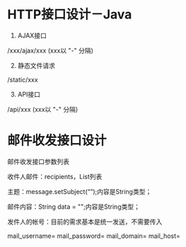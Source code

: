 # HTTP接口设计－Java

1. AJAX接口

/xxx/ajax/xxx (xxx以 "-" 分隔)

2. 静态文件请求

/static/xxx

3. API接口

/api/xxx (xxx以 "-" 分隔)

# 邮件收发接口设计

邮件收发接口参数列表

收件人邮件：recipients，List<String>列表

主题：message.setSubject(“”);内容是String类型；

邮件内容：String data = "";内容是String类型；

发件人的帐号：目前的需求基本是统一发送，不需要传入

mail_username=
mail_password=
mail_domain=
mail_host=